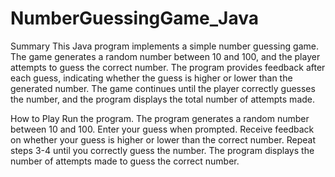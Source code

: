 # NumberGuessingGame_Java
Summary
This Java program implements a simple number guessing game. The game generates a random number between 10 and 100, and the player attempts to guess the correct number. The program provides feedback after each guess, indicating whether the guess is higher or lower than the generated number. The game continues until the player correctly guesses the number, and the program displays the total number of attempts made.

How to Play
Run the program.
The program generates a random number between 10 and 100.
Enter your guess when prompted.
Receive feedback on whether your guess is higher or lower than the correct number.
Repeat steps 3-4 until you correctly guess the number.
The program displays the number of attempts made to guess the correct number.
